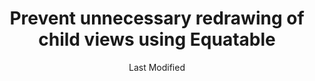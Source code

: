 ---
tags: tips
date: Last Modified
title: Prevent unnecessary redrawing of child views using Equatable
categories: ["Optimization"]
---